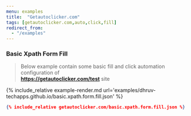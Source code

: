 ```yaml
---
menu: examples
title:  "Getautoclicker.com"
tags: [getautoclicker.com,auto,click,fill]
redirect_from:
  - "/examples"
---
```


### Basic Xpath Form Fill

> Below example contain some basic fill and click automation configuration of <br/>**https://getautoclicker.com/test** site

{% include_relative example-render.md url='examples/dhruv-techapps.github.io/basic.xpath.form.fill.json' %}
```json
{% include_relative getautoclicker.com/basic.xpath.form.fill.json %}
```
